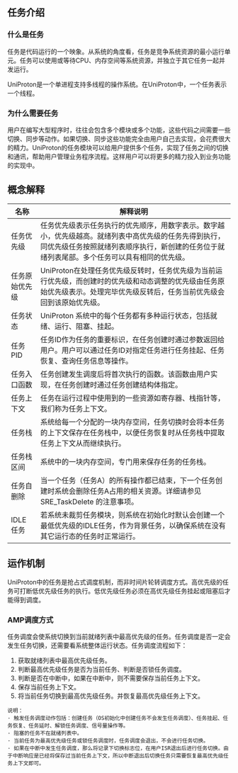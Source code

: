 ## 任务介绍
### 什么是任务
任务是代码运行的一个映象。从系统的角度看，任务是竞争系统资源的最小运行单元。任务可以使用或等待CPU、内存空间等系统资源，并独立于其它任务一起并发运行。

UniProton是一个单进程支持多线程的操作系统。在UniProton中，一个任务表示一个线程。

### 为什么需要任务
用户在编写大型程序时，往往会包含多个模块或多个功能，这些代码之间需要一些切换、同步等动作。如果切换、同步这些功能完全由用户自己去实现，会花费很大的精力。UniProton的任务模块可以给用户提供多个任务，实现了任务之间的切换和通讯，帮助用户管理业务程序流程。这样用户可以将更多的精力投入到业务功能的实现中。

## 概念解释

| 名称 | 解释说明 |
| ---- | ---- |
| 任务优先级 | 任务优先级表示任务执行的优先顺序，用数字表示。数字越小，优先级越高。就绪列表中高优先级的任务先得到执行，同优先级任务按照就绪列表顺序执行，新创建的任务位于就绪列表尾部。多个任务可以具有相同的优先级。 |
| 任务原始优先级 | UniProton在处理任务优先级反转时，任务优先级为当前运行优先级，而创建时的优先级和动态调整的优先级由任务原始优先级表示。处理完毕优先级反转后，任务当前优先级会回到该原始优先级。 |
| 任务状态 | UniProton 系统中的每个任务都有多种运行状态，包括就绪、运行、阻塞、挂起。 |
| 任务PID | 任务ID作为任务的重要标识，在任务创建时通过参数返回给用户。用户可以通过任务ID对指定任务进行任务挂起、任务恢复、查询任务信息等操作。 |
| 任务入口函数 | 任务创建发生调度后将首次执行的函数。该函数由用户实现，在任务创建时通过任务创建结构体指定。 |
| 任务上下文 | 任务在运行过程中使用到的一些资源如寄存器、栈指针等，我们称为任务上下文。 |
| 任务栈 | 系统给每一个分配的一块内存空间，任务切换时会将本任务的上下文保存在任务栈中，以便任务恢复时从任务栈中提取任务上下文从而继续执行。 |
| 任务栈区间 | 系统中的一块内存空间，专门用来保存任务的任务栈。 |
| 任务自删除 | 当一个任务（任务A）的所有操作都已结束，下一个任务创建时系统会删除任务A占用的相关资源。详细请参见SRE_TaskDelete 的注意事项。 |
| IDLE任务 | 若系统未裁剪任务模块，则系统在初始化时默认会创建一个最低优先级的IDLE任务，作为背景任务，以确保系统在没有其它运行态的任务时正常运行。 |
 
## 运作机制

UniProton中的任务是抢占式调度机制，而非时间片轮转调度方式。高优先级的任务可打断低优先级任务的执行。低优先级任务必须在高优先级任务挂起或阻塞后才能得到调度。

### AMP调度方式
任务调度会使系统切换到当前就绪列表中最高优先级的任务。任务调度是否一定会发生任务切换，还需要看系统整体运行状态。任务调度流程如下：

1. 获取就绪列表中最高优先级任务。
2. 判断最高优先级任务是否为当前任务、判断是否锁任务调度。
3. 判断是否在中断中，如果在中断中，则不需要保存当前任务上下文。
4. 保存当前任务上下文。
5. 将当前任务切换到最高优先级任务。并恢复最高优先级任务上下文。

```
说明： 
· 触发任务调度动作包括：创建任务（OS初始化中创建任务不会发生任务调度）、任务挂起、任务恢复、任务延时、解锁任务调度、信号量操作等。
· 阻塞的任务不在就绪列表中。
· 当前任务为最高优先级任务或锁任务调度时，任务调度会退出，不会进行任务切换。
· 如果在中断中发生任务调度，那么将记录下切换标志位，在用户ISR退出后进行任务切换。由于中断响应是已经将保存过当前任务上下文，所以中断退出后切换任务只需要恢复最高优先级任务上下文即可。
```